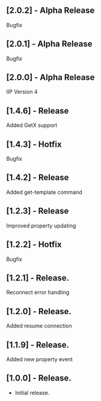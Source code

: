 ## [2.0.2] - Alpha Release
Bugfix

## [2.0.1] - Alpha Release
Bugfix

## [2.0.0] - Alpha Release
IIP Version 4

## [1.4.6] - Release
Added GetX support

## [1.4.3] - Hotfix
Bugfix

## [1.4.2] - Release
Added get-template command

## [1.2.3] - Release
Improved property updating

## [1.2.2] - Hotfix
Bugfix

## [1.2.1] - Release.
Reconnect error handling

## [1.2.0] - Release.
Added resume connection

## [1.1.9] - Release.
Added new property event

## [1.0.0] - Release.

* Initial release.
